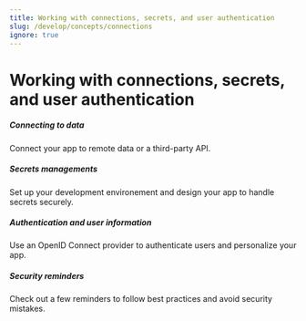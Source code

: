 ```yaml
---
title: Working with connections, secrets, and user authentication
slug: /develop/concepts/connections
ignore: true
---
```


# Working with connections, secrets, and user authentication

<TileContainer layout="list">

<RefCard href="/develop/concepts/connections/connecting-to-data">

<h5>Connecting to data</h5>

Connect your app to remote data or a third-party API.

</RefCard>

<RefCard href="/develop/concepts/connections/secrets-management">

<h5>Secrets managements</h5>

Set up your development environement and design your app to handle secrets securely.

</RefCard>

<RefCard href="/develop/concepts/connections/authentication">

<h5>Authentication and user information</h5>

Use an OpenID Connect provider to authenticate users and personalize your app.

</RefCard>

<RefCard href="/develop/concepts/connections/security-reminders">

<h5>Security reminders</h5>

Check out a few reminders to follow best practices and avoid security mistakes.

</RefCard>

</TileContainer>
